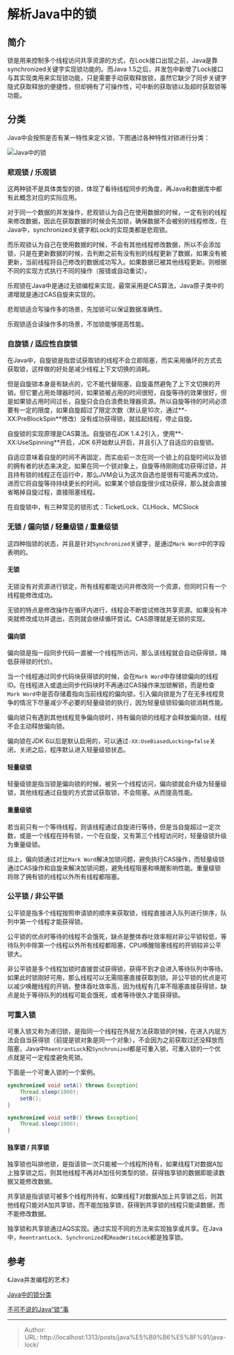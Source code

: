 # 解析Java中的锁




## 简介

锁是用来控制多个线程访问共享资源的方式，在Lock接口出现之前，Java是靠synchronized关键字实现锁功能的。而Java 1.5之后，并发包中新增了Lock接口与其实现类用来实现锁功能，只是需要手动获取释放锁，虽然它缺少了同步关键字隐式获取释放的便捷性，但却拥有了可操作性，可中断的获取锁以及超时获取锁等功能。



## 分类

Java中会按照是否有某一特性来定义锁，下图通过各种特性对锁进行分类：

![Java中的锁](https://blog-1251613845.cos.ap-shanghai.myqcloud.com/concurrency/lock/Java%E7%9A%84%E9%94%81.png)



### 悲观锁 / 乐观锁

这两种锁不是具体类型的锁，体现了看待线程同步的角度，再Java和数据库中都有此概念对应的实际应用。

对于同一个数据的并发操作，悲观锁认为自己在使用数据的时候，一定有别的线程来修改数据，因此在获取数据的时候会先加锁，确保数据不会被别的线程修改，在Java中，synchronized关键字和Lock的实现类都是悲观锁。

而乐观锁认为自己在使用数据的时候，不会有其他线程修改数据，所以不会添加锁，只是在更新数据的时候，去判断之前有没有别的线程更新了数据，如果没有被更新，当前线程将自己修改的数据成功写入。如果数据已被其他线程更新。则根据不同的实现方式执行不同的操作（报错或自动重试）。

乐观锁在Java中是通过无锁编程来实现，最常采用是CAS算法，Java原子类中的递增就是通过CAS自旋来实现的。

悲观锁适合写操作多的场景，先加锁可以保证数据准确性。

乐观锁适合读操作多的场景，不加锁能够提高性能。





### 自旋锁 / 适应性自旋锁

在Java中，自旋锁是指尝试获取锁的线程不会立即阻塞，而实采用循环的方式去获取锁，这样做的好处是减少线程上下文切换的消耗。

但是自旋锁本身是有缺点的，它不能代替阻塞，自旋虽然避免了上下文切换的开销，但它要占用处理器时间，如果锁被占用的时间很短，自旋等待的效果很好，但是如果锁占用时间过长，自旋只会白白浪费处理器资源。所以自旋等待的时间必须要有一定的限度，如果自旋超过了限定次数（默认是10次，通过**-XX:PreBlockSpin**修改）没有成功获得锁，就挂起线程，停止自旋。

自旋锁的实现原理是CAS算法。自旋锁在JDK 1.4.2引入，使用**-XX:UseSpinning**开启，JDK 6开始默认开启，并且引入了自适应的自旋锁。

自适应意味着自旋的时间不再固定，而实由前一次在同一个锁上的自旋时间以及锁的拥有者的状态来决定。如果在同一个锁对象上，自旋等待刚刚成功获得过锁，并且持有锁的线程正在运行中，那么JVM会认为这次自选也是很有可能再次成功，进而它将自旋等待持续更长的时间。如果某个锁自旋很少成功获得，那么就会直接省略掉自旋过程，直接阻塞线程。

在自旋锁中，有三种常见的锁形式：TicketLock、CLHlock、MCSlock





### 无锁 / 偏向锁 / 轻量级锁 / 重量级锁

这四种指锁的状态，并且是针对`Synchronized`关键字，是通过`Mark Word`中的字段表明的。



#### 无锁

无锁没有对资源进行锁定，所有线程都能访问并修改同一个资源，但同时只有一个线程能修改成功。

无锁的特点是修改操作在循环内进行，线程会不断尝试修改共享资源。如果没有冲突就修改成功并退出，否则就会继续循环尝试。CAS原理就是无锁的实现。



#### 偏向锁

偏向锁是指一段同步代码一直被一个线程所访问，那么该线程就会自动获得锁，降低获得锁的代价。

当一个线程通过同步代码块获得锁的时候，会在`Mark Word`中存储锁偏向的线程ID。在线程进入或退出同步代码块时不再通过CAS操作来加锁解锁，而是检查`Mark Word`中是否存储着指向当前线程的偏向锁，引入偏向锁是为了在无多线程竞争的情况下尽量减少不必要的轻量级锁的执行，因为轻量级锁较偏向锁消耗性能。

偏向锁只有遇到其他线程竞争偏向锁时，持有偏向锁的线程才会释放偏向锁，线程不会主动释放偏向锁。

偏向锁在JDK 6以后是默认启用的，可以通过`-XX:UseBiasedLocking=false`关闭，关闭之后，程序默认进入轻量级锁状态。



#### 轻量级锁

轻量级锁是指当锁是偏向锁的时候，被另一个线程访问，偏向锁就会升级为轻量级锁，其他线程通过自旋的方式尝试获取锁，不会阻塞。从而提高性能。



#### 重量级锁

若当前只有一个等待线程，则该线程通过自旋进行等待，但是当自旋超过一定次数，或是一个线程在持有锁，一个在自旋，又有第三个线程访问时，轻量级锁升级为重量级锁。



综上，偏向锁通过对比`Mark Word`解决加锁问题，避免执行CAS操作，而轻量级锁通过CAS操作和自旋来解决加锁问题，避免线程阻塞和唤醒影响性能。重量级锁将除了拥有锁的线程以外所有线程都阻塞。



### 公平锁 / 非公平锁

公平锁是指多个线程按照申请锁的顺序来获取锁，线程直接进入队列进行排序，队列中第一个线程才能获得锁。

公平锁的优点时等待的线程不会饿死，缺点是整体吞吐效率相对非公平锁较低，等待队列中除第一个线程以外所有线程都阻塞，CPU唤醒阻塞线程的开销较非公平锁大。

非公平锁是多个线程加锁时直接尝试获得锁，获得不到才会进入等待队列中等待。如果此时锁刚好可用，那么线程可以无需阻塞直接获取到锁。非公平锁的优点是可以减少唤醒线程的开销，整体吞吐效率高，因为线程有几率不阻塞直接获得锁，缺点是处于等待队列的线程可能会饿死，或者等待很久才能获得锁。





### 可重入锁

可重入锁又称为递归锁，是指同一个线程在外层方法获取锁的时候，在进入内层方法会自当获得锁（前提是锁对象是同一个对象），不会因为之前获取过还没释放而阻塞，Java中`ReentrantLock`和`Synchronized`都是可重入锁，可重入锁的一个优点就是可一定程度避免死锁。

下面是一个可重入锁的一个案例。

```java
synchronized void setA() throws Exception{
	Thread.sleep(1000);
	setB();
}

synchronized void setB() throws Exception{
	Thread.sleep(1000);
}
```



#### 独享锁 / 共享锁

独享锁也叫排他锁，是指该锁一次只能被一个线程所持有，如果线程T对数据A加上独享锁之后，则其他线程不再对A加任何类型的锁，获得独享锁的数据即能读数据又能修改数据。

共享锁是指该锁可被多个线程所持有，如果线程T对数据A加上共享锁之后，则其他线程只能对A加共享锁，而不能加独享锁，获得到共享锁的线程只能读数据，而不能修改数据。

独享锁和共享锁通过AQS实现。通过实现不同的方法来实现独享或共享。在Java中，`ReentrantLock`、`Synchronized`和`ReadWriteLock`都是独享锁。





## 参考

《Java并发编程的艺术》

[Java中的锁分类](https://www.cnblogs.com/qifengshi/p/6831055.html)

[不可不说的Java“锁”事](https://tech.meituan.com/2018/11/15/java-lock.html)



---

> Author:   
> URL: http://localhost:1313/posts/java%E5%B9%B6%E5%8F%91/java-lock/  

